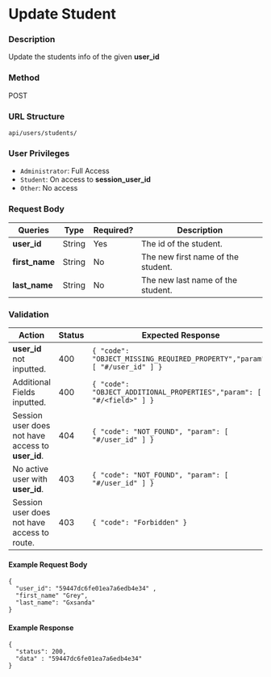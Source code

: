 Update Student
===
### Description
Update the students info of the given **user_id**

### Method
POST

### URL Structure
`api/users/students/`

### User Privileges
* `Administrator`: Full Access
* `Student`: On access to **session_user_id**
* `Other`: No access

### Request Body
| Queries        | Type   | Required? | Description                        |
|----------------|--------|-----------|------------------------------------|
| **user_id**    | String | Yes       | The id of the student.             |
| **first_name** | String | No        | The new first name of the student. |
| **last_name**  | String | No        | The new last name of the student.  |

### Validation
| Action                                            | Status | Expected Response                                                         |
|---------------------------------------------------|--------|---------------------------------------------------------------------------|
| **user_id** not inputted.                         | 400    | `{ "code": "OBJECT_MISSING_REQUIRED_PROPERTY","param": [ "#/user_id" ] }` |
| Additional Fields inputted.                       | 400    | `{ "code": "OBJECT_ADDITIONAL_PROPERTIES","param": [ "#/<field>" ] }`     |
| Session user does not have access to **user_id**. | 404    | `{ "code": "NOT_FOUND", "param": [ "#/user_id" ] }`                       |
| No active user with **user_id**.                  | 403    | `{ "code": "NOT_FOUND", "param": [ "#/user_id" ] }`                       |
| Session user does not have access to route.       | 403    | `{ "code": "Forbidden" }`                                                 |


#### Example Request Body
```
{
  "user_id": "59447dc6fe01ea7a6edb4e34" ,
  "first_name" "Grey",
  "last_name": "Gxsanda"
}
```
#### Example Response
```
{
  "status": 200,
  "data" : "59447dc6fe01ea7a6edb4e34" 
}
```


